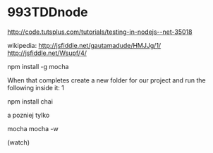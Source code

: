 993TDDnode
==========

http://code.tutsplus.com/tutorials/testing-in-nodejs--net-35018

wikipedia:
http://jsfiddle.net/gautamadude/HMJJg/1/
http://jsfiddle.net/Wsupf/4/
	
npm install -g mocha

When that completes create a new folder for our project and run the following inside it:
1
	
npm install chai

a pozniej tylko 


mocha
mocha -w 

(watch)
